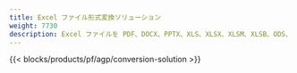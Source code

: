```yaml
---
title: Excel ファイル形式変換ソリューション
weight: 7730
description: Excel ファイルを PDF、DOCX、PPTX、XLS、XLSX、XLSM、XLSB、ODS、CSV、TSV、0761103 に変換します。 481、JPG、BMP、PNG、SVG、TIFF、XPS、MHTML、マークダウン。
---
```

{{< blocks/products/pf/agp/conversion-solution >}} 
